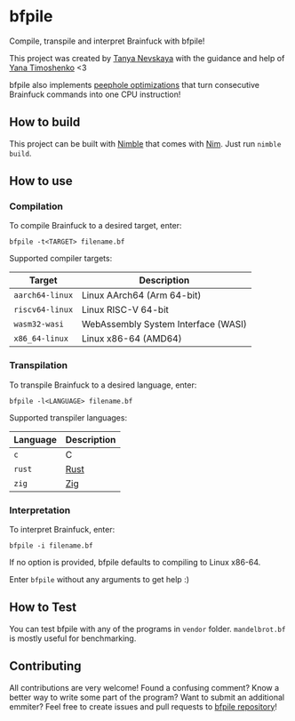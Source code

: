 # bfpile

Compile, transpile and interpret Brainfuck with bfpile!

This project was created by [Tanya Nevskaya](https://github.com/unparalloser) with the guidance and help of [Yana Timoshenko](https://github.com/abelianring) <3

bfpile also implements [peephole optimizations](https://en.wikipedia.org/wiki/Peephole_optimization) that turn consecutive Brainfuck commands into one CPU instruction!

## How to build

This project can be built with [Nimble](https://github.com/nim-lang/nimble) that comes with [Nim](https://nim-lang.org). Just run `nimble build`.

## How to use

### Compilation

To compile Brainfuck to a desired target, enter:

`bfpile -t<TARGET> filename.bf`

Supported compiler targets:

| Target          | Description
|-----------------|------------
| `aarch64-linux` | Linux AArch64 (Arm 64-bit)
| `riscv64-linux` | Linux RISC-V 64-bit
| `wasm32-wasi`   | WebAssembly System Interface (WASI)
| `x86_64-linux`  | Linux x86-64 (AMD64)

### Transpilation

To transpile Brainfuck to a desired language, enter:

`bfpile -l<LANGUAGE> filename.bf`

Supported transpiler languages:

| Language | Description
|----------|------------
| `c`      | C
| `rust`   | [Rust](https://rust-lang.org)
| `zig`    | [Zig](https://ziglang.org)

### Interpretation

To interpret Brainfuck, enter:

`bfpile -i filename.bf`

If no option is provided, bfpile defaults to compiling to Linux x86-64.

Enter `bfpile` without any arguments to get help :)

## How to Test

You can test bfpile with any of the programs in `vendor` folder. `mandelbrot.bf` is mostly useful for benchmarking.

## Contributing

All contributions are very welcome! Found a confusing comment? Know a better way to write some part of the program? Want to submit an additional emmiter? Feel free to create issues and pull requests to [bfpile repository](https://github.com/unparalloser/bfpile)!

